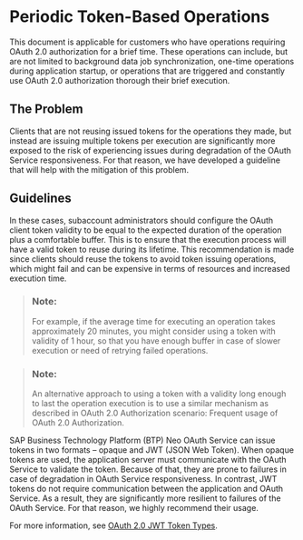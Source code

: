 <!-- loioead72491ef16469f9d5c9d2917723fb3 -->

# Periodic Token-Based Operations

This document is applicable for customers who have operations requiring OAuth 2.0 authorization for a brief time. These operations can include, but are not limited to background data job synchronization, one-time operations during application startup, or operations that are triggered and constantly use OAuth 2.0 authorization thorough their brief execution.



<a name="loioead72491ef16469f9d5c9d2917723fb3__section_hrr_v1c_rwb"/>

## The Problem

Clients that are not reusing issued tokens for the operations they made, but instead are issuing multiple tokens per execution are significantly more exposed to the risk of experiencing issues during degradation of the OAuth Service responsiveness. For that reason, we have developed a guideline that will help with the mitigation of this problem.



<a name="loioead72491ef16469f9d5c9d2917723fb3__section_l43_w1c_rwb"/>

## Guidelines

In these cases, subaccount administrators should configure the OAuth client token validity to be equal to the expected duration of the operation plus a comfortable buffer. This is to ensure that the execution process will have a valid token to reuse during its lifetime. This recommendation is made since clients should reuse the tokens to avoid token issuing operations, which might fail and can be expensive in terms of resources and increased execution time.

> ### Note:  
> For example, if the average time for executing an operation takes approximately 20 minutes, you might consider using a token with validity of 1 hour, so that you have enough buffer in case of slower execution or need of retrying failed operations.

> ### Note:  
> An alternative approach to using a token with a validity long enough to last the operation execution is to use a similar mechanism as described in OAuth 2.0 Authorization scenario: Frequent usage of OAuth 2.0 Authorization.

SAP Business Technology Platform \(BTP\) Neo OAuth Service can issue tokens in two formats – opaque and JWT \(JSON Web Token\). When opaque tokens are used, the application server must communicate with the OAuth Service to validate the token. Because of that, they are prone to failures in case of degradation in OAuth Service responsiveness. In contrast, JWT tokens do not require communication between the application and OAuth Service. As a result, they are significantly more resilient to failures of the OAuth Service. For that reason, we highly recommend their usage.

For more information, see [OAuth 2.0 JWT Token Types](oauth-2-0-jwt-token-types-3f26e04.md).

